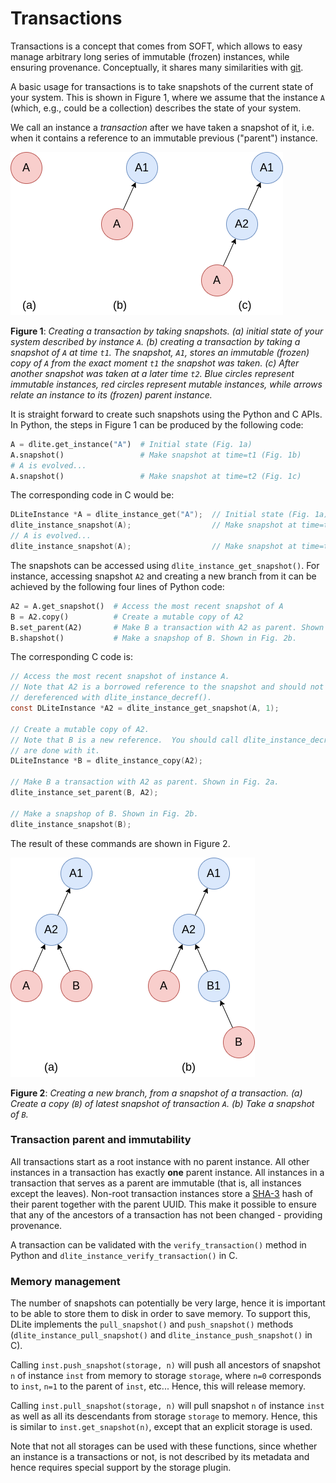 Transactions
============
Transactions is a concept that comes from SOFT, which allows to easy manage arbitrary long series of immutable (frozen) instances, while ensuring provenance.
Conceptually, it shares many similarities with [git](https://git-scm.com).

A basic usage for transactions is to take snapshots of the current state of your system.
This is shown in Figure 1, where we assume that the instance `A` (which, e.g., could be a collection) describes the state of your system.

We call an instance a *transaction* after we have taken a snapshot of it, i.e. when it contains a reference to an immutable previous ("parent") instance.

![transactions](figs/transactions.png)

**Figure 1**: *Creating a transaction by taking snapshots.
(a) initial state of your system described by instance `A`.
(b) creating a transaction by taking a snapshot of `A` at time `t1`.
The snapshot, `A1`, stores an immutable (frozen) copy of `A` from the exact moment `t1` the snapshot was taken.
(c) After another snapshot was taken at a later time `t2`.
Blue circles represent immutable instances, red circles represent mutable instances, while arrows relate an instance to its (frozen) parent instance.*

It is straight forward to create such snapshots using the Python and C APIs.
In Python, the steps in Figure 1 can be produced by the following code:

```python
A = dlite.get_instance("A")  # Initial state (Fig. 1a)
A.snapshot()                 # Make snapshot at time=t1 (Fig. 1b)
# A is evolved...
A.snapshot()                 # Make snapshot at time=t2 (Fig. 1c)
```

The corresponding code in C would be:

```C
DLiteInstance *A = dlite_instance_get("A");  // Initial state (Fig. 1a)
dlite_instance_snapshot(A);                  // Make snapshot at time=t1 (Fig. 1b)
// A is evolved...
dlite_instance_snapshot(A);                  // Make snapshot at time=t2 (Fig. 1c)
```

The snapshots can be accessed using `dlite_instance_get_snapshot()`.
For instance, accessing snapshot `A2` and creating a new branch from it can be achieved by the following four lines of Python code:

```python
A2 = A.get_snapshot()  # Access the most recent snapshot of A
B = A2.copy()          # Create a mutable copy of A2
B.set_parent(A2)       # Make B a transaction with A2 as parent. Shown in Fig. 2a.
B.shapshot()           # Make a snapshop of B. Shown in Fig. 2b.
```

The corresponding C code is:

```C
// Access the most recent snapshot of instance A.
// Note that A2 is a borrowed reference to the snapshot and should not be
// dereferenced with dlite_instance_decref().
const DLiteInstance *A2 = dlite_instance_get_snapshot(A, 1);

// Create a mutable copy of A2.
// Note that B is a new reference.  You should call dlite_instance_decref() when you
// are done with it.
DLiteInstance *B = dlite_instance_copy(A2);

// Make B a transaction with A2 as parent. Shown in Fig. 2a.
dlite_instance_set_parent(B, A2);

// Make a snapshop of B. Shown in Fig. 2b.
dlite_instance_snapshot(B);
```
The result of these commands are shown in Figure 2.

![transactions-branch](figs/transactions-branch.png)

**Figure 2**: *Creating a new branch, from a snapshot of a transaction.
(a) Create a copy (`B`) of latest snapshot of transaction `A`.
(b) Take a snapshot of `B`.*

### Transaction parent and immutability

All transactions start as a root instance with no parent instance.
All other instances in a transaction has exactly **one** parent instance.
All instances in a transaction that serves as a parent are immutable (that is, all instances except the leaves).
Non-root transaction instances store a [SHA-3](https://en.wikipedia.org/wiki/SHA-3) hash of their parent together with the parent UUID.
This make it possible to ensure that any of the ancestors of a transaction has not been changed - providing provenance.

A transaction can be validated with the `verify_transaction()` method in Python and `dlite_instance_verify_transaction()` in C.

### Memory management

The number of snapshots can potentially be very large, hence it is important to be able to store them to disk in order to save memory.
To support this, DLite implements the `pull_snapshot()` and `push_snapshot()` methods (`dlite_instance_pull_snapshot()` and `dlite_instance_push_snapshot()` in C).

Calling `inst.push_snapshot(storage, n)` will push all ancestors of snapshot `n` of instance `inst` from memory to storage `storage`, where `n=0` corresponds to `inst`, `n=1` to the parent of `inst`, etc...  Hence, this will release memory.

Calling `inst.pull_snapshot(storage, n)` will pull snapshot `n` of instance `inst` as well as all its descendants from storage `storage` to memory.  Hence, this is similar to `inst.get_snapshot(n)`, except that an explicit storage is used.

Note that not all storages can be used with these functions, since whether an instance is a transactions or not, is not described by its metadata and hence requires special support by the storage plugin.
